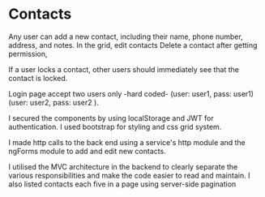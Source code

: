 # Contacts

Any user can add a new contact, including their name, phone number, address, and notes. In the grid, edit contacts Delete a contact after getting permission,

If a user locks a contact, other users should immediately see that the contact is locked.

Login page accept two users only -hard coded- (user: user1, pass: user1) (user: user2, pass: user2 ).

I secured the components by using localStorage and JWT for authentication. I used bootstrap for styling and css grid system.

I made http calls to the back end using a service's http module and the ngForms module to add and edit new contacts.

I utilised the MVC architecture in the backend to clearly separate the various responsibilities and make the code easier to read and maintain. I also listed contacts each five in a page using server-side pagination


